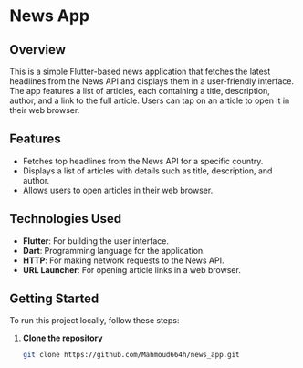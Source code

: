 # News App

## Overview

This is a simple Flutter-based news application that fetches the latest headlines from the News API and displays them in a user-friendly interface. The app features a list of articles, each containing a title, description, author, and a link to the full article. Users can tap on an article to open it in their web browser.

## Features

- Fetches top headlines from the News API for a specific country.
- Displays a list of articles with details such as title, description, and author.
- Allows users to open articles in their web browser.

## Technologies Used

- **Flutter**: For building the user interface.
- **Dart**: Programming language for the application.
- **HTTP**: For making network requests to the News API.
- **URL Launcher**: For opening article links in a web browser.

## Getting Started

To run this project locally, follow these steps:

1. **Clone the repository**
   ```bash
   git clone https://github.com/Mahmoud664h/news_app.git
   ```

